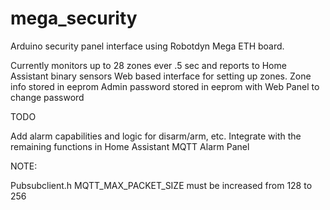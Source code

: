# mega_security

Arduino security panel interface using Robotdyn Mega ETH board.

Currently monitors up to 28 zones ever .5 sec and reports to Home Assistant binary sensors
Web based interface for setting up zones.  Zone info stored in eeprom
Admin password stored in eeprom with Web Panel to change password

TODO

Add alarm capabilities and logic for disarm/arm, etc.
Integrate with the remaining functions in Home Assistant MQTT Alarm Panel

NOTE:

Pubsubclient.h MQTT_MAX_PACKET_SIZE must be increased from 128 to 256
